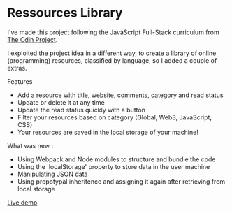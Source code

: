 # Ressources Library

I've made this project following the JavaScript Full-Stack curriculum from <a href="https://www.theodinproject.com/lessons/node-path-javascript-library">The Odin Project</a>.

I exploited the project idea in a different way, to create a library of online (programming) resources, classified by language, so I added a couple of extras.

Features

- Add a resource with title, website, comments, category and read status
- Update or delete it at any time
- Update the read status quickly with a button
- Filter your resources based on category (Global, Web3, JavaScript, CSS)
- Your resources are saved in the local storage of your machine!

What was new :

- Using Webpack and Node modules to structure and bundle the code
- Using the 'localStorage' property to store data in the user machine
- Manipulating JSON data
- Using propotypal inheritence and assigning it again after retrieving from local storage

<a href="https://polar0.github.io/ressources-library/">Live demo</a>
